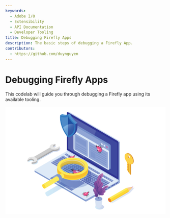 ```yaml
---
keywords:
  - Adobe I/O
  - Extensibility
  - API Documentation
  - Developer Tooling
title: Debugging Firefly Apps
description: The basic steps of debugging a Firefly App.
contributors: 
  - https://github.com/duynguyen 
---
```


# Debugging Firefly Apps

This codelab will guide you through debugging a Firefly app using its available tooling.

![front-banner](assets/front-banner.png)